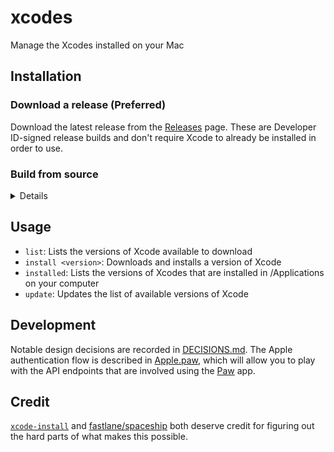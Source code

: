 # xcodes

Manage the Xcodes installed on your Mac

## Installation

### Download a release (Preferred)

Download the latest release from the [Releases](https://github.com/interstateone/xcodes/releases) page. These are Developer ID-signed release builds and don't require Xcode to already be installed in order to use.

### Build from source

<details>
<summary>Details</summary>

Building from source requires Xcode, so it's not an option for setting up a computer from scratch.

```sh
git clone https://github.com/interstateone/xcodes
cd xcodes
make install
# or, if /usr/local/ isn't in your PATH
PREFIX=/your/install/directory make install
```

While installing, you may get the following output:

```
swift build -Xswiftc "-target" -Xswiftc "x86_64-apple-macosx10.13"
error: terminated(72): xcrun --sdk macosx --find xctest output:

```

If that occurs, it means you need to select a version of Xcode. You can do this with `xcode-select` or by choosing a Command Line Tools option in Xcode's preferences Locations tab. 
</details>

## Usage

- `list`: Lists the versions of Xcode available to download
- `install <version>`: Downloads and installs a version of Xcode
- `installed`: Lists the versions of Xcodes that are installed in /Applications on your computer
- `update`: Updates the list of available versions of Xcode

## Development

Notable design decisions are recorded in [DECISIONS.md](./DECISIONS.md). The Apple authentication flow is described in [Apple.paw](./Apple.paw), which will allow you to play with the API endpoints that are involved using the [Paw](https://paw.cloud) app.

## Credit

[`xcode-install`](https://github.com/xcpretty/xcode-install) and [fastlane/spaceship](https://github.com/fastlane/fastlane/tree/master/spaceship) both deserve credit for figuring out the hard parts of what makes this possible.
